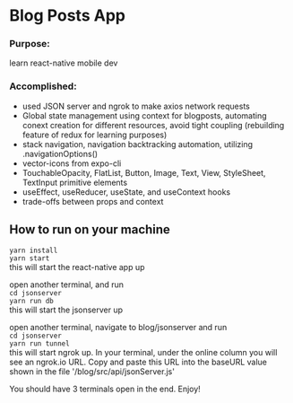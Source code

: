 # Blog Posts App

### Purpose: 
learn  react-native mobile dev 

### Accomplished: 
* used JSON server and ngrok to make axios network requests
* Global state management using context for blogposts, automating conext creation for different resources, avoid tight coupling (rebuilding feature of redux for learning purposes)
* stack navigation, navigation backtracking automation, utilizing .navigationOptions()
* vector-icons from expo-cli
* TouchableOpacity, FlatList, Button, Image, Text, View, StyleSheet, TextInput primitive elements
* useEffect, useReducer, useState, and useContext hooks
* trade-offs between props and context

## How to run on your machine
`yarn install`\
`yarn start`\
this will start the react-native app up

open another terminal, and run\
`cd jsonserver`\
`yarn run db`\
this will start the jsonserver up

open another terminal, navigate to blog/jsonserver and run\
`cd jsonserver`\
`yarn run tunnel`\
this will start ngrok up. In your terminal, under the online column you will see an ngrok.io URL. Copy and paste this URL into the baseURL value shown in the file '/blog/src/api/jsonServer.js' 

You should have 3 terminals open in the end. Enjoy! 





